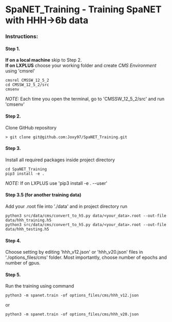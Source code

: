 # SpaNET_Training - Training SpaNET with HHH->6b data

### Instructions:

#### Step 1.
**If on a local machine** skip to Step 2.  
**If on LXPLUS** choose your working folder and create _CMS Environment_ using 'cmsrel' 
```
cmsrel CMSSW_12_5_2  
cd CMSSW_12_5_2/src  
cmsenv
```
_NOTE:_ Each time you open the terminal, go to 'CMSSW_12_5_2/src' and run 'cmsenv'  

#### Step 2.
Clone GitHub repository  
```
> git clone git@github.com:Joxy97/SpaNET_Training.git
```

#### Step 3.
Install all required packages inside project directory
```
cd SpaNET_Training
pip3 install -e .
```
_NOTE:_ If on LXPLUS use 'pip3 install -e . --user'

#### Step 3.5 (for another training data)
Add your .root file into './data' and in project directory run
```
python3 src/data/cms/convert_to_h5.py data/<your_data>.root --out-file data/hhh_training.h5
python3 src/data/cms/convert_to_h5.py data/<your_data>.root --out-file data/hhh_testing.h5
```

#### Step 4.
Choose setting by editing 'hhh_v12.json' or 'hhh_v20.json' files in './options_files/cms' folder. Most importantly, choose number of epochs and number of gpus.

#### Step 5.
Run the training using command
```
python3 -m spanet.train -of options_files/cms/hhh_v12.json
```  
or
```
python3 -m spanet.train -of options_files/cms/hhh_v20.json
```
